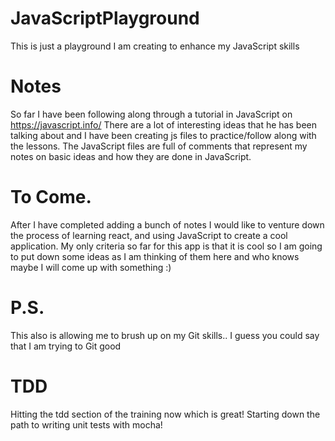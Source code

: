 # JavaScriptPlayground
This is just a playground I am creating to enhance my JavaScript skills

# Notes
So far I have been following along through a tutorial in JavaScript on https://javascript.info/
There are a lot of interesting ideas that he has been talking about and I have been creating js files to practice/follow along with the lessons. The JavaScript files are full of comments that represent my notes on basic ideas and how they are done in JavaScript. 

# To Come. 
After I have completed adding a bunch of notes I would like to venture down the process of learning react, and using JavaScript to create a cool application. My only criteria so far for this app is that it is cool so I am going to put down some ideas as I am thinking of them here and who knows maybe I will come up with something :)

# P.S.
This also is allowing me to brush up on my Git skills.. I guess you could say that I am trying to Git good 

# TDD
Hitting the tdd section of the training now which is great! Starting down the path to writing unit tests with mocha! 